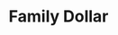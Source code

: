 ---
title: "Family Dollar"
url: /grand-rapids/family-dollar-michigan-street-northeast/
shop: Kramladen
---